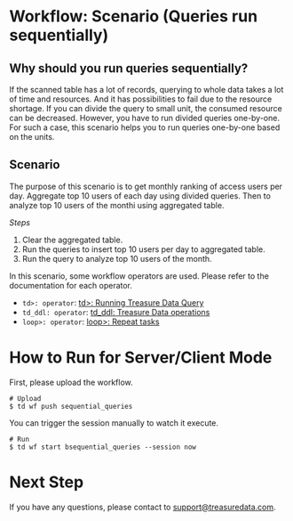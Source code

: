 # Workflow: Scenario (Queries run sequentially)

## Why should you run queries sequentially?
If the scanned table has a lot of records, querying to whole data takes a lot of time and resources. And it has possibilities to fail due to the resource shortage. If you can divide the query to small unit, the consumed resource can be decreased. However, you have to run divided queries one-by-one. For such a case, this scenario helps you to run queries one-by-one based on the units.

## Scenario

The purpose of this scenario is to get monthly ranking of access users per day. Aggregate top 10 users of each day using divided queries. Then to analyze top 10 users of the monthi using aggregated table.

*Steps*
1. Clear the aggregated table.
2. Run the queries to insert top 10 users per day to aggregated table.
3. Run the query to analyze top 10 users of the month. 

In this scenario, some workflow operators are used. Please refer to the documentation for each operator.

 - `td>: operator`: [td>: Running Treasure Data Query](http://docs.digdag.io/operators/td.html)
 - `td_ddl: operator`: [td_ddl: Treasure Data operations](http://docs.digdag.io/operators/td_ddl.html)
 - `loop>: operator`: [loop>: Repeat tasks](http://docs.digdag.io/operators/loop.html)

# How to Run for Server/Client Mode

First, please upload the workflow.

    # Upload
    $ td wf push sequential_queries

You can trigger the session manually to watch it execute.

    # Run
    $ td wf start bsequential_queries --session now


# Next Step

If you have any questions, please contact to support@treasuredata.com.
